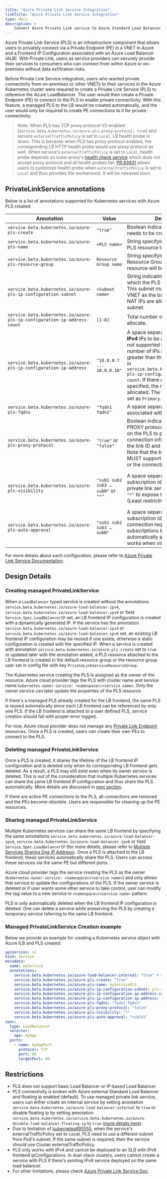 ```yaml
---
title: "Azure Private Link Service Integration"
linkTitle: "Azure Private Link Service Integration"
type: docs
description: >
    Connect Azure Private Link service to Azure Standard Load Balancer.
---
```


Azure Private Link Service (PLS) is an infrastructure component that allows users to privately connect via a Private Endpoint (PE) in a VNET in Azure and a Frontend IP Configuration associated with an Azure Load Balancer (ALB). With Private Link, users as service providers can securely provide their services to consumers who can connect from within Azure or on-premises without data exfiltration risks.

Before Private Link Service integration, users who wanted private connectivity from on-premises or other VNETs to their services in the Azure Kubernetes cluster were required to create a Private Link Service (PLS) to reference the Azure LoadBalancer. The user would then create a Private Endpoint (PE) to connect to the PLS to enable private connectivity. With this feature, a managed PLS to the LB would be created automatically, and the user would only be required to create PE connections to it for private connectivity.

> Note: When PLS has TCP proxy protocol V2 enabled (`service.beta.kubernetes.io/azure-pls-proxy-protocol: true`) and service `externalTrafficPolicy` is set to `Local`, LB health probe is down. This is because when PLS has proxy protocol enabled, the corresponding LB HTTP health probe would use proxy protocol as well. When service's `externalTrafficPolicy` is set to `Local`, health probe depends on kube-proxy's [health check service](https://github.com/kubernetes/kubernetes/blob/15a1f9a39db95a7f83ce5463a328566411d99d51/pkg/proxy/healthcheck/service_health.go#L187) which does not accept proxy protocol and all health probes fail. [PR #3931](https://github.com/kubernetes-sigs/cloud-provider-azure/pull/3931) allows users to customize health probe when `externalTrafficPolicy` is set to `Local` and thus provides the workaround. It will be released soon.

## PrivateLinkService annotations

Below is a list of annotations supported for Kubernetes services with Azure PLS created:

| Annotation | Value | Description | Required | Default |
| ------------------------------------------------------------------------ | ---------------------------------- | ------------------------------------------------------------ |------|------|
| `service.beta.kubernetes.io/azure-pls-create`                            | `"true"`                           | Boolean indicating whether a PLS needs to be created. | Required | |
| `service.beta.kubernetes.io/azure-pls-name`                              | `<PLS name>`                       | String specifying the name of the PLS resource to be created. | Optional | `"pls-<LB frontend config name>"` |
| `service.beta.kubernetes.io/azure-pls-resource-group`                    | `Resource Group name`              | String specifying the name of the Resource Group where the PLS resource will be created | Optional | `MC_ resource` |
| `service.beta.kubernetes.io/azure-pls-ip-configuration-subnet`           |`<Subnet name>`                     | String indicating the subnet to which the PLS will be deployed. This subnet must exist in the same VNET as the backend pool. PLS NAT IPs are allocated within this subnet. | Optional | If `service.beta.kubernetes.io/azure-load-balancer-internal-subnet`, this ILB subnet is used. Otherwise, the default subnet from config file is used. |
| `service.beta.kubernetes.io/azure-pls-ip-configuration-ip-address-count` | `[1-8]`                            | Total number of private NAT IPs to allocate. | Optional | 1 |
| `service.beta.kubernetes.io/azure-pls-ip-configuration-ip-address`       | `"10.0.0.7 ... 10.0.0.10"`         | A space separated list of static **IPv4** IPs to be allocated. (IPv6 is not supported right now.) Total number of IPs should not be greater than the ip count specified in `service.beta.kubernetes.io/azure-pls-ip-configuration-ip-address-count`. If there are fewer IPs specified, the rest are dynamically allocated. The first IP in the list is set as `Primary`. |  Optional | All IPs are dynamically allocated. |
| `service.beta.kubernetes.io/azure-pls-fqdns`                             | `"fqdn1 fqdn2"`                    | A space separated list of fqdns associated with the PLS. | Optional | `[]` |
| `service.beta.kubernetes.io/azure-pls-proxy-protocol`                    | `"true"` or `"false"`              | Boolean indicating whether the TCP PROXY protocol should be enabled on the PLS to pass through connection information, including the link ID and source IP address. Note that the backend service MUST support the PROXY protocol or the connections will fail. | Optional | `false` |
| `service.beta.kubernetes.io/azure-pls-visibility`                        | `"sub1 sub2 sub3 … subN"` or `"*"` | A space separated list of Azure subscription ids for which the private link service is visible. Use `"*"` to expose the PLS to all subs (Least restrictive). | Optional | Empty list `[]` indicating role-based access control only: This private link service will only be available to individuals with role-based access control permissions within your directory. (Most restrictive) |
| `service.beta.kubernetes.io/azure-pls-auto-approval`                     | `"sub1 sub2 sub3 … subN"`          | A space separated list of Azure subscription ids. This allows PE connection requests from the subscriptions listed to the PLS to be automatically approved. This only works when visibility is set to "*". |  Optional | `[]` |

For more details about each configuration, please refer to [Azure Private Link Service Documentation](https://docs.microsoft.com/en-us/cli/azure/network/private-link-service?view=azure-cli-latest#az-network-private-link-service-create).


## Design Details

### Creating managed PrivateLinkService

When a `LoadBalancer` typed service is created without the annotations `service.beta.kubernetes.io/azure-load-balancer-ipv4`, `service.beta.kubernetes.io/azure-load-balancer-ipv6` or field `Service.Spec.LoadBalancerIP` set, an LB frontend IP configuration is created with a dynamically generated IP. If the service has the annotation `service.beta.kubernetes.io/azure-load-balancer-ipv4` or `service.beta.kubernetes.io/azure-load-balancer-ipv6` set, an existing LB frontend IP configuration may be reused if one exists; otherwise a static configuration is created with the specified IP. When a service is created with annotation `service.beta.kubernetes.io/azure-pls-create` set to `true` or updated later with the annotation added, a PLS resource attached to the LB frontend is created in the default resource group or the resource group user set in config file with key `PrivateLinkServiceResourceGroup`.

The Kubernetes service creating the PLS is assigned as the owner of the resource. Azure cloud provider tags the PLS with cluster name and service name `kubernetes-owner-service: <namespace>/<service name>`. Only the owner service can later update the properties of the PLS resource.

If there's a managed PLS already created for the LB frontend, the same PLS is reused automatically since each LB frontend can be referenced by only one PLS. If the LB frontend is attached to a user defined PLS, service creation should fail with proper error logged.

For now, Azure cloud provider does not manage any [Private Link Endpoint](https://docs.microsoft.com/en-us/azure/private-link/private-endpoint-overview) resources. Once a PLS is created, users can create their own PEs to connect to the PLS.

### Deleting managed PrivateLinkService

Once a PLS is created, it shares the lifetime of the LB frontend IP configuration and is deleted only when its corresponding LB frontend gets deleted. As a result, a PLS may still exist even when its owner service is deleted. This is out of the consideration that multiple Kubernetes services can share the same LB frontend IP configuration and thus share the PLS automatically. More details are discussed in [next section](#sharing-managed-privatelinkservice).

If there are active PE connections to the PLS, all connections are removed and the PEs become obsolete. Users are responsible for cleaning up the PE resources.

### Sharing managed PrivateLinkService

Multiple Kubernetes services can share the same LB frontend by specifying the same annotations `service.beta.kubernetes.io/azure-load-balancer-ipv4`, `service.beta.kubernetes.io/azure-load-balancer-ipv6` or field `Service.Spec.LoadBalancerIP` (for more details, please refer to [Multiple Services Sharing One IP Address](../shared-ip)). Once a PLS is attached to the LB frontend, these services automatically share the PLS. Users can access these services via the same PE but different ports.

Azure cloud provider tags the service creating the PLS as the owner (`kubernetes-owner-service: <namespace>/<service name>`) and only allows that service to update the configurations of the PLS. If the owner service is deleted or if user wants some other service to take control, user can modify the tag value to a new service in `<namespace>/<service name>` pattern.

PLS is only automatically deleted when the LB frontend IP configuration is deleted. One can delete a service while preserving the PLS by creating a temporary service referring to the same LB frontend.

### Managed PrivateLinkService Creation example

Below we provide an example for creating a Kubernetes service object with Azure ILB and PLS created:

```yaml
apiVersion: v1
kind: Service
metadata:
  name: myService
  annotations:
    service.beta.kubernetes.io/azure-load-balancer-internal: "true" # Use an internal LB with PLS
    service.beta.kubernetes.io/azure-pls-create: "true"
    service.beta.kubernetes.io/azure-pls-name: myServicePLS
    service.beta.kubernetes.io/azure-pls-ip-configuration-subnet: pls-subnet
    service.beta.kubernetes.io/azure-pls-ip-configuration-ip-address-count: "1"
    service.beta.kubernetes.io/azure-pls-ip-configuration-ip-address: 10.240.0.9 # Must be available in pls-subnet
    service.beta.kubernetes.io/azure-pls-fqdns: "fqdn1 fqdn2"
    service.beta.kubernetes.io/azure-pls-proxy-protocol: "false"
    service.beta.kubernetes.io/azure-pls-visibility: "*"
    service.beta.kubernetes.io/azure-pls-auto-approval: "subId1"
spec:
  type: LoadBalancer
  selector:
    app: myApp
  ports:
    - name: myAppPort
      protocol: TCP
      port: 80
      targetPort: 80
```
## Restrictions

* PLS does not support basic Load Balancer or IP-based Load Balancer.
* PLS connectivity is broken with Azure external Standard Load Balancer and floating ip enabled (default). To use managed private link service, users can either create an internal service by setting annotation `service.beta.kubernetes.io/azure-load-balancer-internal` to `true` or disable floating ip by setting annotation `service.beta.kubernetes.io/service.beta.kubernetes.io/azure-disable-load-balancer-floating-ip` to `true` ([more details here](../loadbalancer)).
* Due to limitation of [kubernetes#95555](https://github.com/kubernetes/kubernetes/issues/95555), when the service's externalTrafficPolicy set to Local, PLS need to use a different subnet from Pod's subnet. If the same subnet is required, then the service should use Cluster externalTrafficPolicy.
* PLS only works with IPv4 and cannot be deployed to an SLB with IPv6 frontend ipConfigurations. In dual-stack clusters, users cannot create a service with PLS if there's existing IPv6 service deployed on the same load balancer.
* For other limitations, please check [Azure Private Link Service Doc](https://learn.microsoft.com/en-us/azure/private-link/private-link-service-overview).
